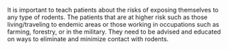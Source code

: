 It is important to teach patients about the risks of exposing themselves to any type of rodents. The patients that are at higher risk such as those living/traveling to endemic areas or those working in occupations such as farming, forestry, or in the military. They need to be advised and educated on ways to eliminate and minimize contact with rodents.